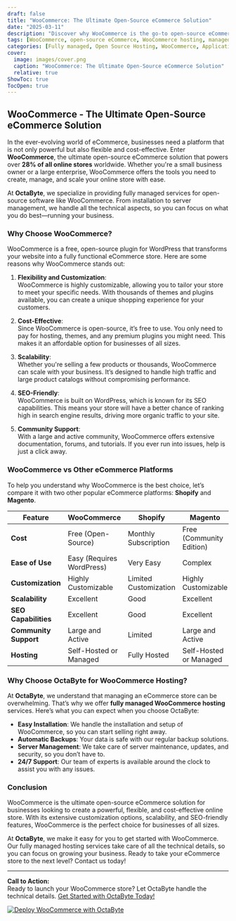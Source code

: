 ```yaml
---
draft: false
title: "WooCommerce: The Ultimate Open-Source eCommerce Solution"
date: "2025-03-11"
description: "Discover why WooCommerce is the go-to open-source eCommerce solution for businesses of all sizes. Learn about its features, flexibility, and how it compares to other eCommerce platforms. OctaByte offers fully managed WooCommerce hosting, so you can focus on growing your online store."
tags: [WooCommerce, open-source eCommerce, WooCommerce hosting, managed WooCommerce, WooCommerce vs Shopify, WooCommerce vs Magento, eCommerce solutions, OctaByte, open-source software hosting]
categories: [Fully managed, Open Source Hosting, WooCommerce, Applications, E Commerce]
cover:
  image: images/cover.png
  caption: "WooCommerce: The Ultimate Open-Source eCommerce Solution"
  relative: true
ShowToc: true
TocOpen: true
---
```



## WooCommerce - The Ultimate Open-Source eCommerce Solution

In the ever-evolving world of eCommerce, businesses need a platform that is not only powerful but also flexible and cost-effective. Enter **WooCommerce**, the ultimate open-source eCommerce solution that powers over **28% of all online stores** worldwide. Whether you're a small business owner or a large enterprise, WooCommerce offers the tools you need to create, manage, and scale your online store with ease.

At **OctaByte**, we specialize in providing fully managed services for open-source software like WooCommerce. From installation to server management, we handle all the technical aspects, so you can focus on what you do best—running your business.

### Why Choose WooCommerce?

WooCommerce is a free, open-source plugin for WordPress that transforms your website into a fully functional eCommerce store. Here are some reasons why WooCommerce stands out:

1. **Flexibility and Customization**:  
   WooCommerce is highly customizable, allowing you to tailor your store to meet your specific needs. With thousands of themes and plugins available, you can create a unique shopping experience for your customers.

2. **Cost-Effective**:  
   Since WooCommerce is open-source, it’s free to use. You only need to pay for hosting, themes, and any premium plugins you might need. This makes it an affordable option for businesses of all sizes.

3. **Scalability**:  
   Whether you're selling a few products or thousands, WooCommerce can scale with your business. It’s designed to handle high traffic and large product catalogs without compromising performance.

4. **SEO-Friendly**:  
   WooCommerce is built on WordPress, which is known for its SEO capabilities. This means your store will have a better chance of ranking high in search engine results, driving more organic traffic to your site.

5. **Community Support**:  
   With a large and active community, WooCommerce offers extensive documentation, forums, and tutorials. If you ever run into issues, help is just a click away.

### WooCommerce vs Other eCommerce Platforms

To help you understand why WooCommerce is the best choice, let’s compare it with two other popular eCommerce platforms: **Shopify** and **Magento**.

| Feature                | WooCommerce                  | Shopify                      | Magento                      |
|------------------------|------------------------------|------------------------------|------------------------------|
| **Cost**               | Free (Open-Source)           | Monthly Subscription         | Free (Community Edition)     |
| **Ease of Use**        | Easy (Requires WordPress)   | Very Easy                    | Complex                     |
| **Customization**      | Highly Customizable         | Limited Customization        | Highly Customizable         |
| **Scalability**        | Excellent                   | Good                         | Excellent                   |
| **SEO Capabilities**   | Excellent                   | Good                         | Excellent                   |
| **Community Support**  | Large and Active            | Limited                      | Large and Active            |
| **Hosting**            | Self-Hosted or Managed      | Fully Hosted                 | Self-Hosted or Managed      |

### Why Choose OctaByte for WooCommerce Hosting?

At **OctaByte**, we understand that managing an eCommerce store can be overwhelming. That’s why we offer **fully managed WooCommerce hosting** services. Here’s what you can expect when you choose OctaByte:

- **Easy Installation**: We handle the installation and setup of WooCommerce, so you can start selling right away.
- **Automatic Backups**: Your data is safe with our regular backup solutions.
- **Server Management**: We take care of server maintenance, updates, and security, so you don’t have to.
- **24/7 Support**: Our team of experts is available around the clock to assist you with any issues.

### Conclusion

WooCommerce is the ultimate open-source eCommerce solution for businesses looking to create a powerful, flexible, and cost-effective online store. With its extensive customization options, scalability, and SEO-friendly features, WooCommerce is the perfect choice for businesses of all sizes.

At **OctaByte**, we make it easy for you to get started with WooCommerce. Our fully managed hosting services take care of all the technical details, so you can focus on growing your business. Ready to take your eCommerce store to the next level? Contact us today!

---

**Call to Action:**  
Ready to launch your WooCommerce store? Let OctaByte handle the technical details. [Get Started with OctaByte Today!](#)

[![Deploy WooCommerce with OctaByte](/images/deploy-on-octabyte.png)](https://octabyte.io/fully-managed-open-source-services/applications/e-commerce/woocommerce)